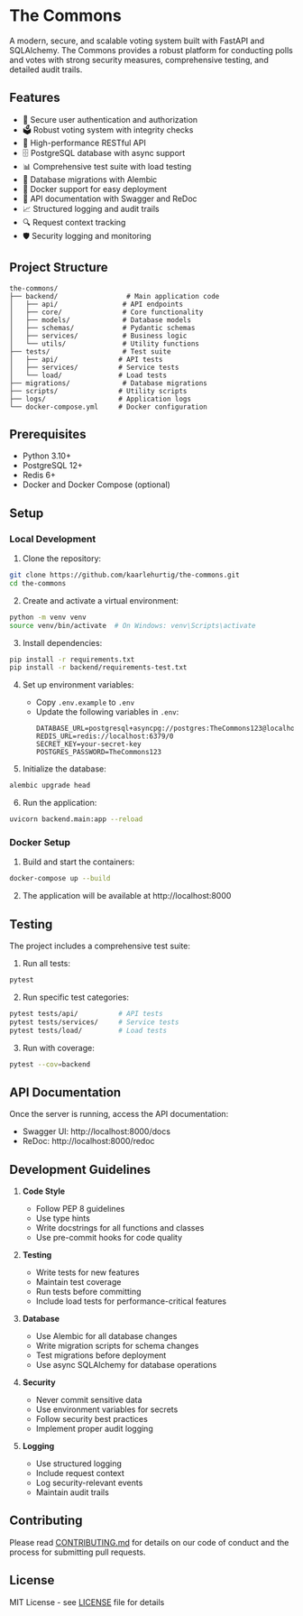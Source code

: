 # The Commons

A modern, secure, and scalable voting system built with FastAPI and SQLAlchemy. The Commons provides a robust platform for conducting polls and votes with strong security measures, comprehensive testing, and detailed audit trails.

## Features

- 🔐 Secure user authentication and authorization
- 🗳️ Robust voting system with integrity checks
- 🚀 High-performance RESTful API
- 🗄️ PostgreSQL database with async support
- 📊 Comprehensive test suite with load testing
- 🔄 Database migrations with Alembic
- 🐳 Docker support for easy deployment
- 📝 API documentation with Swagger and ReDoc
- 📈 Structured logging and audit trails
- 🔍 Request context tracking
- 🛡️ Security logging and monitoring

## Project Structure

```
the-commons/
├── backend/                 # Main application code
│   ├── api/                # API endpoints
│   ├── core/               # Core functionality
│   ├── models/             # Database models
│   ├── schemas/            # Pydantic schemas
│   ├── services/           # Business logic
│   └── utils/              # Utility functions
├── tests/                  # Test suite
│   ├── api/               # API tests
│   ├── services/          # Service tests
│   └── load/              # Load tests
├── migrations/             # Database migrations
├── scripts/               # Utility scripts
├── logs/                  # Application logs
└── docker-compose.yml     # Docker configuration
```

## Prerequisites

- Python 3.10+
- PostgreSQL 12+
- Redis 6+
- Docker and Docker Compose (optional)

## Setup

### Local Development

1. Clone the repository:
```bash
git clone https://github.com/kaarlehurtig/the-commons.git
cd the-commons
```

2. Create and activate a virtual environment:
```bash
python -m venv venv
source venv/bin/activate  # On Windows: venv\Scripts\activate
```

3. Install dependencies:
```bash
pip install -r requirements.txt
pip install -r backend/requirements-test.txt
```

4. Set up environment variables:
   - Copy `.env.example` to `.env`
   - Update the following variables in `.env`:
     ```
     DATABASE_URL=postgresql+asyncpg://postgres:TheCommons123@localhost:5432/the_commons
     REDIS_URL=redis://localhost:6379/0
     SECRET_KEY=your-secret-key
     POSTGRES_PASSWORD=TheCommons123
     ```

5. Initialize the database:
```bash
alembic upgrade head
```

6. Run the application:
```bash
uvicorn backend.main:app --reload
```

### Docker Setup

1. Build and start the containers:
```bash
docker-compose up --build
```

2. The application will be available at http://localhost:8000

## Testing

The project includes a comprehensive test suite:

1. Run all tests:
```bash
pytest
```

2. Run specific test categories:
```bash
pytest tests/api/          # API tests
pytest tests/services/     # Service tests
pytest tests/load/         # Load tests
```

3. Run with coverage:
```bash
pytest --cov=backend
```

## API Documentation

Once the server is running, access the API documentation:
- Swagger UI: http://localhost:8000/docs
- ReDoc: http://localhost:8000/redoc

## Development Guidelines

1. **Code Style**
   - Follow PEP 8 guidelines
   - Use type hints
   - Write docstrings for all functions and classes
   - Use pre-commit hooks for code quality

2. **Testing**
   - Write tests for new features
   - Maintain test coverage
   - Run tests before committing
   - Include load tests for performance-critical features

3. **Database**
   - Use Alembic for all database changes
   - Write migration scripts for schema changes
   - Test migrations before deployment
   - Use async SQLAlchemy for database operations

4. **Security**
   - Never commit sensitive data
   - Use environment variables for secrets
   - Follow security best practices
   - Implement proper audit logging

5. **Logging**
   - Use structured logging
   - Include request context
   - Log security-relevant events
   - Maintain audit trails

## Contributing

Please read [CONTRIBUTING.md](CONTRIBUTING.md) for details on our code of conduct and the process for submitting pull requests.

## License

MIT License - see [LICENSE](LICENSE) file for details